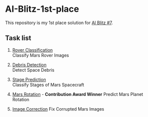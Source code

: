 # AI-Blitz-1st-place

This repository is my 1st place solution for [AI Blitz #7](https://www.aicrowd.com/challenges/ai-blitz-7).

## Task list

1. [Rover Classification]()  
Classify Mars Rover Images

2. [Debris Detection]()  
Detect Space Debris

3. [Stage Prediction]()  
Classify Stages of Mars Spacecraft

4. [Mars Rotation]() - **Contribution Award Winner**
Predict Mars Planet Rotation

5. [Image Correction]()
Fix Corrupted Mars Images
